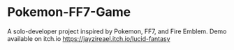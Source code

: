 # Pokemon-FF7-Game
A solo-developer project inspired by Pokemon, FF7, and Fire Emblem. 
Demo available on itch.io https://jayzireael.itch.io/lucid-fantasy
